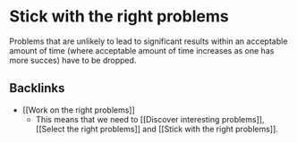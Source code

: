 # Stick with the right problems
Problems that are unlikely to lead to significant results within an acceptable amount of time (where acceptable amount of time increases as one has more succes) have to be dropped.

## Backlinks
* [[Work on the right problems]]
	* This means that we need to [[Discover interesting problems]], [[Select the right problems]] and [[Stick with the right problems]].

<!-- #service -->

<!-- {BearID:D0CBABA5-D01F-4557-A691-EB6E8F12BEF7-15756-0000130BF6013D13} -->

